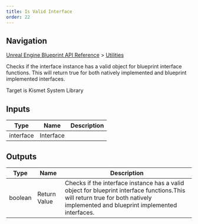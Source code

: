 ```yaml
---
title: Is Valid Interface
order: 22
---
```

## Navigation

[Unreal Engine Blueprint API Reference](https://dev.epicgames.com/documentation/en-us/unreal-engine/BlueprintAPI) > [Utilities](https://dev.epicgames.com/documentation/en-us/unreal-engine/BlueprintAPI/Utilities)

Checks if the interface instance has a valid object for blueprint interface functions.
This will return true for both natively implemented and blueprint implemented interfaces.

Target is Kismet System Library

## Inputs

| Type | Name | Description |
| --- | --- | --- |
| interface | Interface |  |

## Outputs

| Type | Name | Description |
| --- | --- | --- |
| boolean | Return Value | Checks if the interface instance has a valid object for blueprint interface functions.This will return true for both natively implemented and blueprint implemented interfaces. |
